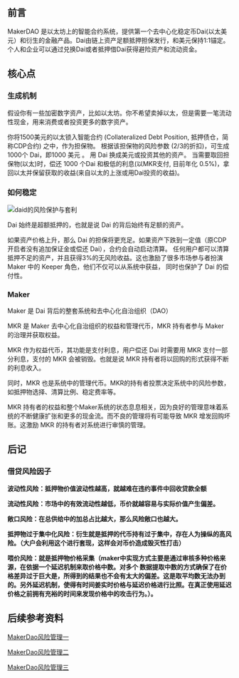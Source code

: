 ## 前言
MakerDAO 是以太坊上的智能合约系统，提供第一个去中心化稳定币Dai(以太美元）和衍生的金融产品。Dai由链上资产足额抵押担保发行，和美元保持1:1锚定。
个人和企业可以通过兑换Dai或者抵押借Dai获得避险资产和流动资金。

## 核心点

### 生成机制

假设你有一些加密数字资产，比如以太坊。你不希望卖掉以太，但是需要一笔流动性现金，用来消费或者投资更多的数字资产。

你将1500美元的以太锁入智能合约 (Collateralized Debt Position, 抵押债仓，简称CDP合约) 之中，作为担保物。
根据该担保物的风险参数 (2/3的折扣)，可生成1000个 Dai，即1000 美元 。
用 Dai 换成美元或投资其他的资产。
当需要取回担保物(以太)时，偿还 1000 个Dai 和极低的利息(以MKR支付, 目前年化 0.5%)，拿回以太并保留获取的收益(来自以太的上涨或用Dai投资的收益)。

### 如何稳定

![daid的风险保护与套利](https://github.com/harrylee2015/share/blob/master/resource/Dai.jpg)

Dai 始终是超额抵押的，也就是说 Dai 的背后始终有足额的资产。

如果资产价格上升，那么 Dai 的担保将更充足。如果资产下跌到一定值（原CDP开启者没有追加保证金或偿还 Dai），合约会自动启动清算。
任何用户都可以清算抵押不足的资产，并且获得3%的无风险收益。这也激励了很多市场参与者扮演 Maker 中的 Keeper 角色，他们不仅可以从系统中获益，
同时也保护了 Dai 的偿付性。

### Maker

Maker 是 Dai 背后的整套系统和去中心化自治组织（DAO）

MKR 是 Maker 去中心化自治组织的权益和管理代币，MKR 持有者参与 Maker 的治理并获取权益。

MKR 作为权益代币，其功能是支付利息，用户偿还 Dai 时需要用 MKR 支付一部分利息，支付的 MKR 会被销毁。也就是说 MKR 持有者将以回购的形式获得不断的利息收入。

同时，MKR 也是系统中的管理代币。MKR的持有者投票决定系统中的风险参数，如抵押物选择、清算比例、稳定费率等。

MKR 持有者的权益和整个Maker系统的状态息息相关，因为良好的管理意味着系统的不断健康扩张和更多的现金流。而不良的管理将有可能导致 MKR 增发回购坏账。这激励 MKR 的持有者对系统进行审慎的管理。


## 后记

### 借贷风险因子

**波动性风险：抵押物价值波动性越高，就越难在违约事件中回收贷款全额**

**流动性风险：市场中的有效流动性越低，币价就越容易与实际价值产生偏差。**

**敞口风险：在总供给中的加总占比越大，那么风险敞口也越大。**

**抵押物过于集中化风险：衍生就是抵押的代币持有过于集中，存在人为操纵的高风险。（大户会利用这个进行套现，这样会对币价造成毁灭性打击）**

**喂价风险：就是抵押物价格采集（maker中实现方式主要是通过审核多种价格来源，在依据一个延迟机制来取价格中数。对多个
数据提取中数的方式确保了在价格差异过于巨大是，所得到的结果也不会有太大的偏差。这是取平均数无法办到的。另外延迟机制，使得有时间姜实时价格与延迟价格进行比照。在真正使用延迟价格之前拥有充裕的时间来发现价格中的攻击行为。）。**



## 后续参考资料

[MakerDao风险管理一](https://mp.weixin.qq.com/s/SXgpgs2mqnRy3X-YYudZaw)

[MakerDao风险管理二](https://mp.weixin.qq.com/s/9RCi70m9thvwOeFvE5wO3A)

[MakerDao风险管理三](https://mp.weixin.qq.com/s/AI34gxltzpQa6vdZ8msIQQ)


